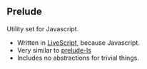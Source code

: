 Prelude
-------

Utility set for Javascript.

- Written in <a href="http://www.livescript.net">LiveScript</a>, because Javascript.
- Very similar to <a href="http://www.preludels.com">prelude-ls</a>
- Includes no abstractions for trivial things.
